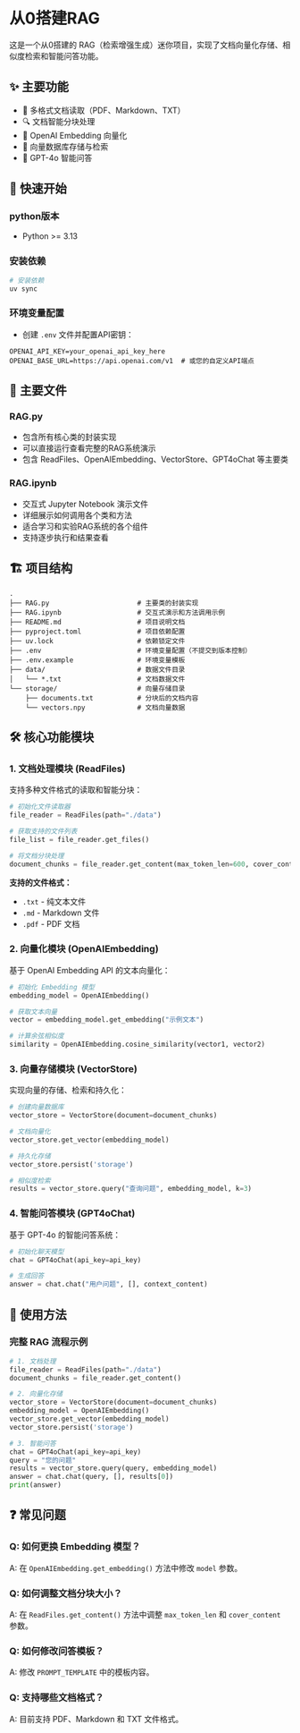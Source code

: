 # 从0搭建RAG

这是一个从0搭建的 RAG（检索增强生成）迷你项目，实现了文档向量化存储、相似度检索和智能问答功能。

## ✨ 主要功能

- 📄 多格式文档读取（PDF、Markdown、TXT）
- 🔍 文档智能分块处理
- 🧮 OpenAI Embedding 向量化
- 💾 向量数据库存储与检索
- 🤖 GPT-4o 智能问答

## 🚀 快速开始

### python版本

- Python >= 3.13

### 安装依赖

```bash
# 安装依赖
uv sync
```

### 环境变量配置

- 创建 `.env` 文件并配置API密钥：

```env
OPENAI_API_KEY=your_openai_api_key_here
OPENAI_BASE_URL=https://api.openai.com/v1  # 或您的自定义API端点
```

## 📄 主要文件

### RAG.py
- 包含所有核心类的封装实现
- 可以直接运行查看完整的RAG系统演示
- 包含 ReadFiles、OpenAIEmbedding、VectorStore、GPT4oChat 等主要类

### RAG.ipynb
- 交互式 Jupyter Notebook 演示文件
- 详细展示如何调用各个类和方法
- 适合学习和实验RAG系统的各个组件
- 支持逐步执行和结果查看

## 🏗️ 项目结构

```
.
├── RAG.py                      # 主要类的封装实现
├── RAG.ipynb                   # 交互式演示和方法调用示例
├── README.md                   # 项目说明文档
├── pyproject.toml              # 项目依赖配置
├── uv.lock                     # 依赖锁定文件
├── .env                        # 环境变量配置（不提交到版本控制）
├── .env.example                # 环境变量模板
├── data/                       # 数据文件目录
│   └── *.txt                   # 文档数据文件
└── storage/                    # 向量存储目录
    ├── documents.txt           # 分块后的文档内容
    └── vectors.npy             # 文档向量数据
```

## 🛠️ 核心功能模块

### 1. 文档处理模块 (ReadFiles)

支持多种文件格式的读取和智能分块：

```python
# 初始化文件读取器
file_reader = ReadFiles(path="./data")

# 获取支持的文件列表
file_list = file_reader.get_files()

# 将文档分块处理
document_chunks = file_reader.get_content(max_token_len=600, cover_content=150)
```

**支持的文件格式：**
- `.txt` - 纯文本文件
- `.md` - Markdown 文件
- `.pdf` - PDF 文档

### 2. 向量化模块 (OpenAIEmbedding)

基于 OpenAI Embedding API 的文本向量化：

```python
# 初始化 Embedding 模型
embedding_model = OpenAIEmbedding()

# 获取文本向量
vector = embedding_model.get_embedding("示例文本")

# 计算余弦相似度
similarity = OpenAIEmbedding.cosine_similarity(vector1, vector2)
```

### 3. 向量存储模块 (VectorStore)

实现向量的存储、检索和持久化：

```python
# 创建向量数据库
vector_store = VectorStore(document=document_chunks)

# 文档向量化
vector_store.get_vector(embedding_model)

# 持久化存储
vector_store.persist('storage')

# 相似度检索
results = vector_store.query("查询问题", embedding_model, k=3)
```

### 4. 智能问答模块 (GPT4oChat)

基于 GPT-4o 的智能问答系统：

```python
# 初始化聊天模型
chat = GPT4oChat(api_key=api_key)

# 生成回答
answer = chat.chat("用户问题", [], context_content)
```

## 📖 使用方法

### 完整 RAG 流程示例

```python
# 1. 文档处理
file_reader = ReadFiles(path="./data")
document_chunks = file_reader.get_content()

# 2. 向量化存储
vector_store = VectorStore(document=document_chunks)
embedding_model = OpenAIEmbedding()
vector_store.get_vector(embedding_model)
vector_store.persist('storage')

# 3. 智能问答
chat = GPT4oChat(api_key=api_key)
query = "您的问题"
results = vector_store.query(query, embedding_model)
answer = chat.chat(query, [], results[0])
print(answer)
```

## ❓ 常见问题

### Q: 如何更换 Embedding 模型？
A: 在 `OpenAIEmbedding.get_embedding()` 方法中修改 `model` 参数。

### Q: 如何调整文档分块大小？
A: 在 `ReadFiles.get_content()` 方法中调整 `max_token_len` 和 `cover_content` 参数。

### Q: 如何修改问答模板？
A: 修改 `PROMPT_TEMPLATE` 中的模板内容。

### Q: 支持哪些文档格式？
A: 目前支持 PDF、Markdown 和 TXT 文件格式。